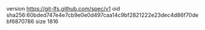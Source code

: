 version https://git-lfs.github.com/spec/v1
oid sha256:60bded747e4e7cb9e0e0d497caa14c9bf2821222e23dec4d86f70debf6870786
size 1816
